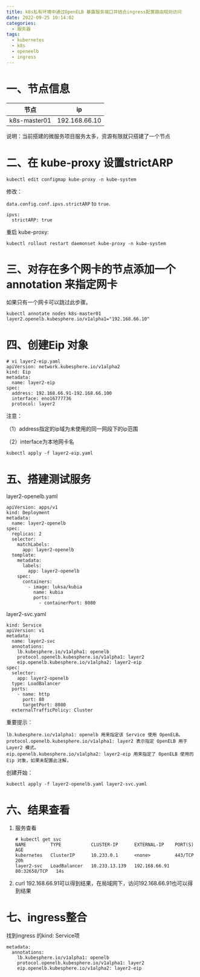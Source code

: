 ```yaml
---
title: k8s私有环境中通过OpenELB 暴露服务端口并结合ingress配置路由规则访问
date: 2022-09-25 10:14:02
categories:
  - 服务器
tags:
  - kubernetes
  - k8s
  - openeelb
  - ingress
---
```


# 一、节点信息

| 节点         | ip            |
| ------------ | ------------- |
| k8s-master01 | 192.168.66.10 |

说明：当前搭建的微服务项目服务太多，资源有限就只搭建了一个节点

# 二、在 kube-proxy 设置strictARP 

```
kubectl edit configmap kube-proxy -n kube-system
```

修改：

`data.config.conf.ipvs.strictARP` to `true`. 

```
ipvs:
  strictARP: true
```

重启 kube-proxy:

```
kubectl rollout restart daemonset kube-proxy -n kube-system
```

# 三、对存在多个网卡的节点添加一个 annotation 来指定网卡

如果只有一个网卡可以跳过此步骤。

```
kubectl annotate nodes k8s-master01 layer2.openelb.kubesphere.io/v1alpha1="192.168.66.10"
```

# 四、创建Eip 对象

```
# vi layer2-eip.yaml
apiVersion: network.kubesphere.io/v1alpha2
kind: Eip
metadata:
  name: layer2-eip
spec:
  address: 192.168.66.91-192.168.66.100
  interface: eno16777736
  protocol: layer2
```

注意：

（1）address指定的ip域为未使用的同一网段下的ip范围

（2）interface为本地网卡名

```
kubectl apply -f layer2-eip.yaml
```

# 五、搭建测试服务

layer2-openelb.yaml

```
apiVersion: apps/v1
kind: Deployment
metadata:
  name: layer2-openelb
spec:
  replicas: 2
  selector:
    matchLabels:
      app: layer2-openelb
  template:
    metadata:
      labels:
        app: layer2-openelb
    spec:
      containers:
        - image: luksa/kubia
          name: kubia
          ports:
            - containerPort: 8080
```

layer2-svc.yaml

```
kind: Service
apiVersion: v1
metadata:
  name: layer2-svc
  annotations:
    lb.kubesphere.io/v1alpha1: openelb
    protocol.openelb.kubesphere.io/v1alpha1: layer2
    eip.openelb.kubesphere.io/v1alpha2: layer2-eip
spec:
  selector:
    app: layer2-openelb
  type: LoadBalancer
  ports:
    - name: http
      port: 80
      targetPort: 8080
  externalTrafficPolicy: Cluster
```

重要提示：

```
lb.kubesphere.io/v1alpha1: openelb 用来指定该 Service 使用 OpenELB。
protocol.openelb.kubesphere.io/v1alpha1: layer2 表示指定 OpenELB 用于 Layer2 模式。
eip.openelb.kubesphere.io/v1alpha2: layer2-eip 用来指定了 OpenELB 使用的 Eip 对象，如果未配置此注解，
```

创建开始：

```
kubectl apply -f layer2-openelb.yaml layer2-svc.yaml
```

# 六、结果查看

1. 服务查看

   ```
   # kubectl get svc
   NAME         TYPE           CLUSTER-IP      EXTERNAL-IP    PORT(S)        AGE
   kubernetes   ClusterIP      10.233.0.1      <none>         443/TCP        20h
   layer2-svc   LoadBalancer   10.233.13.139   192.168.66.91   80:32658/TCP   14s
   ```

2. curl 192.168.66.91可以得到结果，在局域网下，访问192.168.66.91也可以得到结果

# 七、ingress整合

找到ingress 的kind: Service项

```
metadata:
  annotations:
    lb.kubesphere.io/v1alpha1: openelb
    protocol.openelb.kubesphere.io/v1alpha1: layer2
    eip.openelb.kubesphere.io/v1alpha2: layer2-eip
```



